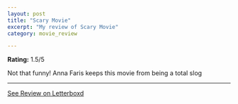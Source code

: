 ```yaml
---
layout: post
title: "Scary Movie"
excerpt: "My review of Scary Movie"
category: movie_review

---
```


**Rating:** 1.5/5

Not that funny! Anna Faris keeps this movie from being a total slog

<hr>

[See Review on Letterboxd](https://boxd.it/7lmNyv)
